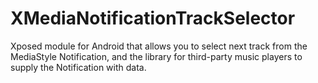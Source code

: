# XMediaNotificationTrackSelector
Xposed module for Android that allows you to select next track from the MediaStyle Notification, 
and the library for third-party music players to supply the Notification with data.
